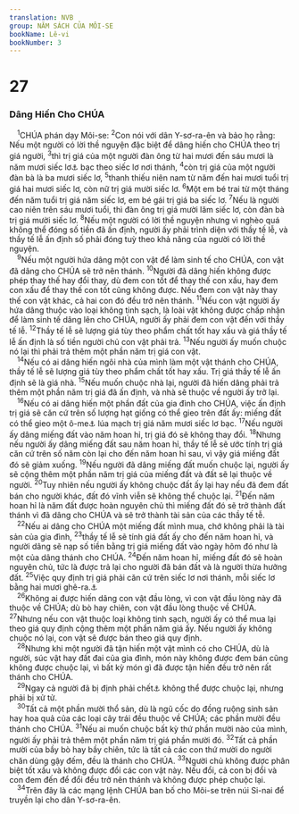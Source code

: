 ```yaml
---
translation: NVB
group: NĂM SÁCH CỦA MÔI-SE
bookName: Lê-vi 
bookNumber: 3
---
```


<div class="title"><h1>27</h1><h3>Dâng Hiến Cho CHÚA </h3></div>
<span class="verse le_27_1"> <sup>1</sup>CHÚA phán dạy Môi-se: </span>
<span class="verse le_27_2"><sup>2</sup>Con nói với dân Y-sơ-ra-ên và bảo họ rằng: Nếu một người có lời thề nguyện đặc biệt để dâng hiến cho CHÚA theo trị giá người, </span>
<span class="verse le_27_3"><sup>3</sup>thì trị giá của một người đàn ông từ hai mươi đến sáu mươi là năm mươi siếc lơ<a data-toggle="tooltip" data-placement="bottom" title="Shekel. Mỗi shekel độ 11gm rưỡi">⚓</a> bạc theo siếc lơ nơi thánh, </span>
<span class="verse le_27_4"><sup>4</sup>còn trị giá của một người đàn bà là ba mươi siếc lơ, </span>
<span class="verse le_27_5"><sup>5</sup>thanh thiếu niên nam từ năm đến hai mươi tuổi trị giá hai mươi siếc lơ, còn nữ trị giá mười siếc lơ. </span>
<span class="verse le_27_6"><sup>6</sup>Một em bé trai từ một tháng đến năm tuổi trị giá năm siếc lơ, em bé gái trị giá ba siếc lơ. </span>
<span class="verse le_27_7"><sup>7</sup>Nếu là người cao niên trên sáu mươi tuổi, thì đàn ông trị giá mười lăm siếc lơ, còn đàn bà trị giá mười siếc lơ. </span>
<span class="verse le_27_8"><sup>8</sup>Nếu một người có lời thề nguyện nhưng vì nghèo quá không thể đóng số tiền đã ấn định, người ấy phải trình diện với thầy tế lễ, và thầy tế lễ ấn định số phải đóng tuỳ theo khả năng của người có lời thề nguyện. <br/></span>
<span class="verse le_27_9"> <sup>9</sup>Nếu một người hứa dâng một con vật để làm sinh tế cho CHÚA, con vật đã dâng cho CHÚA sẽ trở nên thánh. </span>
<span class="verse le_27_10"><sup>10</sup>Người đã dâng hiến không được phép thay thế hay đổi thay, dù đem con tốt để thay thế con xấu, hay đem con xấu để thay thế con tốt cũng không được. Nếu đem con vật này thay thế con vật khác, cả hai con đó đều trở nên thánh. </span>
<span class="verse le_27_11"><sup>11</sup>Nếu con vật người ấy hứa dâng thuộc vào loại không tinh sạch, là loài vật không được chấp nhận để làm sinh tế dâng lên cho CHÚA, người ấy phải đem con vật đến với thầy tế lễ. </span>
<span class="verse le_27_12"><sup>12</sup>Thầy tế lễ sẽ lượng giá tùy theo phẩm chất tốt hay xấu và giá thầy tế lễ ấn định là số tiền người chủ con vật phải trả. </span>
<span class="verse le_27_13"><sup>13</sup>Nếu người ấy muốn chuộc nó lại thì phải trả thêm một phần năm trị giá con vật. <br/></span>
<span class="verse le_27_14"> <sup>14</sup>Nếu có ai dâng hiến ngôi nhà của mình làm một vật thánh cho CHÚA, thầy tế lễ sẽ lượng giá tùy theo phẩm chất tốt hay xấu. Trị giá thầy tế lễ ấn định sẽ là giá nhà. </span>
<span class="verse le_27_15"><sup>15</sup>Nếu muốn chuộc nhà lại, người đã hiến dâng phải trả thêm một phần năm trị giá đã ấn định, và nhà sẽ thuộc về người ấy trở lại. <br/></span>
<span class="verse le_27_16"> <sup>16</sup>Nếu có ai dâng hiến một phần đất của gia đình cho CHÚA, việc ấn định trị giá sẽ căn cứ trên số lượng hạt giống có thể gieo trên đất ấy: miếng đất có thể gieo một ô-me<a data-toggle="tooltip" data-placement="bottom" title="Ô-me: dụng cụ đo lường chứa khoảng 22l">⚓</a> lúa mạch trị giá năm mươi siếc lơ bạc. </span>
<span class="verse le_27_17"><sup>17</sup>Nếu người ấy dâng miếng đất vào năm hoan hỉ, trị giá đó sẽ không thay đổi. </span>
<span class="verse le_27_18"><sup>18</sup>Nhưng nếu người ấy dâng miếng đất sau năm hoan hỉ, thầy tế lễ sẽ ước tính trị giá căn cứ trên số năm còn lại cho đến năm hoan hỉ sau, vì vậy giá miếng đất đó sẽ giảm xuống. </span>
<span class="verse le_27_19"><sup>19</sup>Nếu người đã dâng miếng đất muốn chuộc lại, người ấy sẽ cộng thêm một phần năm trị giá của miếng đất và đất sẽ lại thuộc về người. </span>
<span class="verse le_27_20"><sup>20</sup>Tuy nhiên nếu người ấy không chuộc đất ấy lại hay nếu đã đem đất bán cho người khác, đất đó vĩnh viễn sẽ không thể chuộc lại. </span>
<span class="verse le_27_21"><sup>21</sup>Đến năm hoan hỉ là năm đất được hoàn nguyên chủ thì miếng đất đó sẽ trở thành đất thánh vì đã dâng cho CHÚA và sẽ trở thành tài sản của các thầy tế tễ. <br/></span>
<span class="verse le_27_22"> <sup>22</sup>Nếu ai dâng cho CHÚA một miếng đất mình mua, chớ không phải là tài sản của gia đình, </span>
<span class="verse le_27_23"><sup>23</sup>thầy tế lễ sẽ tính giá đất ấy cho đến năm hoan hỉ, và người dâng sẽ nạp số tiền bằng trị giá miếng đất vào ngày hôm đó như là một của dâng thánh cho CHÚA. </span>
<span class="verse le_27_24"><sup>24</sup>Đến năm hoan hỉ, miếng đất đó sẽ hoàn nguyên chủ, tức là được trả lại cho người đã bán đất và là người thừa hưởng đất. </span>
<span class="verse le_27_25"><sup>25</sup>Việc quy định trị giá phải căn cứ trên siếc lơ nơi thánh, mỗi siếc lơ bằng hai mươi ghê-ra.<a data-toggle="tooltip" data-placement="bottom" title="Ghê-ra: đơn vị trọng lượng nặng khoảng 0.55gm">⚓</a><br/></span>
<span class="verse le_27_26"> <sup>26</sup>Không ai được hiến dâng con vật đầu lòng, vì con vật đầu lòng này đã thuộc về CHÚA; dù bò hay chiên, con vật đầu lòng thuộc về CHÚA. </span>
<span class="verse le_27_27"><sup>27</sup>Nhưng nếu con vật thuộc loại không tinh sạch, người ấy có thể mua lại theo giá quy định cộng thêm một phần năm giá ấy. Nếu người ấy không chuộc nó lại, con vật sẽ được bán theo giá quy định. <br/></span>
<span class="verse le_27_28"> <sup>28</sup>Nhưng khi một người đã tận hiến một vật mình có cho CHÚA, dù là người, súc vật hay đất đai của gia đình, món này không được đem bán cũng không được chuộc lại, vì bất kỳ món gì đã được tận hiến đều trở nên rất thánh cho CHÚA. <br/></span>
<span class="verse le_27_29"> <sup>29</sup>Ngay cả người đã bị định phải chết<a data-toggle="tooltip" data-placement="bottom" title="Có thể là những tù binh trong các trận chiến tại Ca-na-an">⚓</a> không thể được chuộc lại, nhưng phải bị xử tử. <br/></span>
<span class="verse le_27_30"> <sup>30</sup>Tất cả một phần mười thổ sản, dù là ngũ cốc do đồng ruộng sinh sản hay hoa quả của các loại cây trái đều thuộc về CHÚA; các phần mười đều thánh cho CHÚA. </span>
<span class="verse le_27_31"><sup>31</sup>Nếu ai muốn chuộc bất kỳ thứ phần mười nào của mình, người ấy phải trả thêm một phần năm trị giá phần mười đó. </span>
<span class="verse le_27_32"><sup>32</sup>Tất cả phần mười của bầy bò hay bầy chiên, tức là tất cả các con thứ mười do người chăn dùng gậy đếm, đều là thánh cho CHÚA. </span>
<span class="verse le_27_33"><sup>33</sup>Người chủ không được phân biệt tốt xấu và không được đổi các con vật này. Nếu đổi, cả con bị đổi và con đem đến để đổi đều trở nên thánh và không được phép chuộc lại. <br/></span>
<span class="verse le_27_34"> <sup>34</sup>Trên đây là các mạng lệnh CHÚA ban bố cho Môi-se trên núi Si-nai để truyền lại cho dân Y-sơ-ra-ên. <br/></span>
